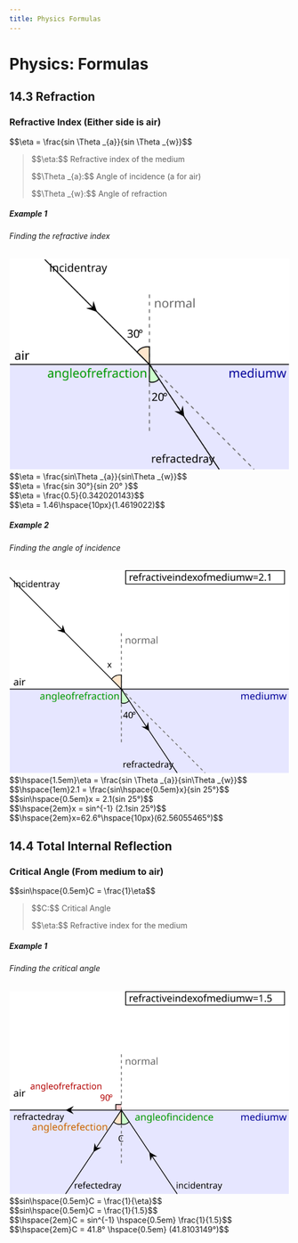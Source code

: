 ```yaml
---
title: Physics Formulas
---
```

# Physics: Formulas

<h2>14.3 Refraction</h2> 
<h3>Refractive Index (Either side is air)</h3>

<LaTeX margin>
  $$\eta = \frac{sin \Theta _{a}}{sin \Theta _{w}}$$
<LaTeX>
<blockquote>
<p>
$$\eta:$$ Refractive index of the medium
</p><p>
$$\Theta _{a}:$$ Angle of incidence (a for air)  
</p><p>
$$\Theta _{w}:$$ Angle of refraction  
</p>
</blockquote>

<h5 class="nomargin">Example 1</h5>
<h6 class="nomargin">Finding the refractive index</h6>
<div class="f-container">
<div class="f-img-container">
<img src="/assets/i/refraction_eg1.svg" />
</div>

<div class="f-eq-container">
$$\eta = \frac{sin\Theta _{a}}{sin\Theta _{w}}$$<br/>$$\eta = \frac{sin 30°}{sin 20° }$$<br/>$$\eta = \frac{0.5}{0.342020143}$$<br/>$$\eta = 1.46\hspace{10px}(1.4619022)$$
</div>
</div>

<h5 class="nomargin">Example 2</h5>
<h6 class="nomargin">Finding the angle of incidence</h6>
<div class="f-container">
<div class="f-img-container">
<img src="/assets/i/refraction_eg2.svg" />
</div>

<div class="f-eq-container">
$$\hspace{1.5em}\eta = \frac{sin \Theta _{a}}{sin\Theta _{w}}$$<br/>$$\hspace{1em}2.1 = \frac{sin\hspace{0.5em}x}{sin 25°}$$<br/>$$sin\hspace{0.5em}x = 2.1(sin 25°)$$<br/>$$\hspace{2em}x = sin^{-1} (2.1sin 25°)$$<br/>$$\hspace{2em}x=62.6°\hspace{10px}(62.56055465°)$$
</div>
</div>

<div></div>

<h2>14.4 Total Internal Reflection</h2>
<h3>Critical Angle (From medium to air)</h3>

<LaTeX margin>
  $$sin\hspace{0.5em}C = \frac{1}\eta$$
</LaTeX>
<blockquote>
<p>
$$C:$$ Critical Angle   
</p><p>
$$\eta:$$ Refractive index for the medium 
</p>
</blockquote>

<h5 class="nomargin">Example 1</h5>
<h6 class="nomargin">Finding the critical angle</h6>
<div class="f-container">
<div class="f-img-container">
<img src="/assets/i/critical_angle_eg1.svg" />
</div>

<div class="f-eq-container">
$$sin\hspace{0.5em}C = \frac{1}{\eta}$$<br/>$$sin\hspace{0.5em}C = \frac{1}{1.5}$$<br/>$$\hspace{2em}C = sin^{-1} \hspace{0.5em} \frac{1}{1.5}$$<br/>$$\hspace{2em}C = 41.8° \hspace{0.5em} (41.8103149°)$$
</div>
</div>
